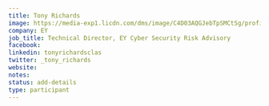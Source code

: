 ```yaml
---
title: Tony Richards	
image: https://media-exp1.licdn.com/dms/image/C4D03AQGJebTpSMCtSg/profile-displayphoto-shrink_800_800/0?e=1596672000&v=beta&t=0N3ZDaxmm6A5h-FKTy8FWGwW6P8IrRhZckYHaUab2lg
company: EY
job_title: Technical Director, EY Cyber Security Risk Advisory
facebook:
linkedin: tonyrichardsclas
twitter: _tony_richards
website:
notes:
status: add-details
type: participant
---
```


<!-- put more details about participant here -->